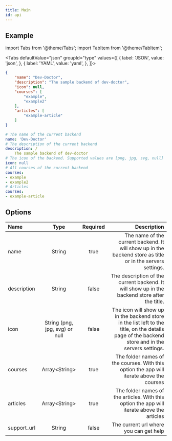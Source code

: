```yaml
---
title: Main
id: api
---
```

## Example

import Tabs from '@theme/Tabs';
import TabItem from '@theme/TabItem';

<Tabs defaultValue="json" groupId="type" values={[
  { label: 'JSON', value: 'json', },
  { label: 'YAML', value: 'yaml', },
]}>
<TabItem value="json">

```json title="config.json"
{
    "name": "Dev-Doctor",
    "description": "The sample backend of dev-doctor",
    "icon": null,
    "courses": [
        "example",
        "example2"
    ],
    "articles": [
        "example-article"
    ]
}
```

</TabItem>
<TabItem value="yaml">

```yaml title="config.yml"
# The name of the current backend
name: 'Dev-Doctor'
# The description of the current backend
description: /
    The sample backend of dev-doctor
# The icon of the backend. Supported values are [png, jpg, svg, null]
icon: null
# All courses of the current backend
courses:
- example
- example2
# Articles
courses:
- example-article
```

</TabItem>
</Tabs>

## Options

| Name        |              Type              | Required |                                                                                                                                     Description |
| :---------- | :----------------------------: | :------: | ----------------------------------------------------------------------------------------------------------------------------------------------: |
| name        |             String             |   true   |                                      The name of the current backend. It will show up in the backend store as title or in the servers settings. |
| description |             String             |  false   |                                                   The description of the current backend. It will show up in the backend store after the title. |
| icon        | String (png, jpg, svg) or null |  false   | The icon will show up in the backend store in the list left to the title, on the details page of the backend store and in the servers settings. |
| courses     |         Array<String\>         |   true   |                                                        The folder names of the courses. With this option the app will iterate above the courses |
| articles    |         Array<String\>         |   true   |                                                      The folder names of the articles. With this option the app will iterate above the articles |
| support_url |             String             |  false   |                                                                                                          The current url where you can get help |
